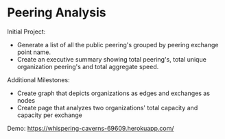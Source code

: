 # Peering Analysis

Initial Project:
- Generate a list of all the public peering's grouped by peering exchange point name. 
- Create an executive summary showing total peering's, total unique organization peering's and total aggregate speed.

Additional Milestones:
- Create graph that depicts organizations as edges and exchanges as nodes
- Create page that analyzes two organizations' total capacity and capacity per exchange

Demo: https://whispering-caverns-69609.herokuapp.com/
